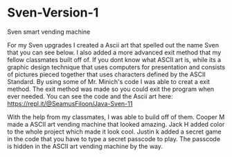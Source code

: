 # Sven-Version-1

Sven smart vending machine

For my Sven upgrades I created a Ascii art that spelled out the name Sven that you can see below. I also added a more advanced exit method that my fellow classmates built off of. If you dont know what ASCII art is, while its a graphic design technique that uses computers for presentation and consists of pictures pieced together that uses characters defined by the ASCII Standard. By using some of Mr. Minich's code I was able to creat a exit method. The exit method was made so you could exit the program when ever needed. You can see the code and the Ascii art here:
https://repl.it/@SeamusFiloon/Java-Sven-11      

With the help from my classmates, I was able to build off of them. Cooper M made a ASCII art vending machine that looked amazing.  Jack H added color to the whole project which made it look cool. Justin k added a secret game in the code that you have to type a secret passcode to play. The passcode is hidden in the ASCII art vending machine by the way. 

 
 
 
